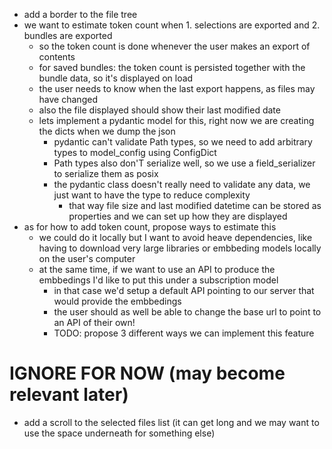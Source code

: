- add a border to the file tree
- we want to estimate token count when 1. selections are exported and 2. bundles are exported
  - so the token count is done whenever the user makes an export of contents
  - for saved bundles: the token count is persisted together with the bundle data, so it's displayed on load
  - the user needs to know when the last export happens, as files may have changed
  - also the file displayed should show their last modified date
  - lets implement a pydantic model for this, right now we are creating the dicts when we dump the json
    - pydantic can't validate Path types, so we need to add arbitrary types to model_config using ConfigDict
    - Path types also don'T serialize well, so we use a field_serializer to serialize them as posix
    - the pydantic class doesn't really need to validate any data, we just want to have the type to reduce complexity
      - that way file size and last modified datetime can be stored as properties and we can set up how they are displayed
- as for how to add token count, propose ways to estimate this
  - we could do it locally but I want to avoid heave dependencies, like having to download very large libraries or embbeding models locally on the user's computer
  - at the same time, if we want to use an API to produce the embbedings I'd like to put this under a subscription model
    - in that case we'd setup a default API pointing to our server that would provide the embbedings
    - the user should as well be able to change the base url to point to an API of their own!
    - TODO: propose 3 different ways we can implement this feature


# IGNORE FOR NOW (may become relevant later)
- add a scroll to the selected files list (it can get long and we may want to use the space underneath for something else)